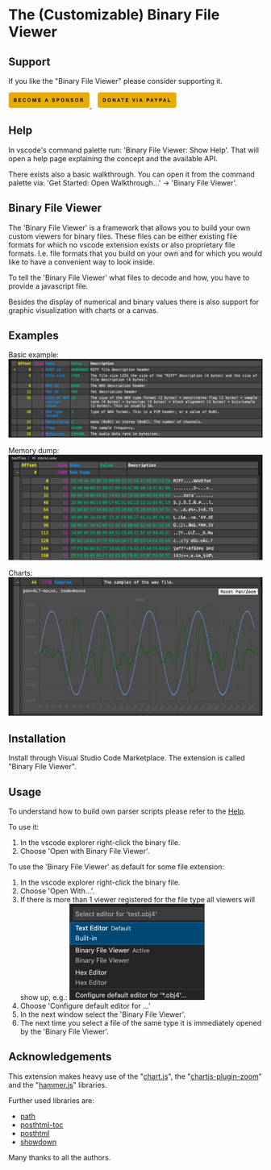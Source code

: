 # The (Customizable) Binary File Viewer

## Support

If you like the "Binary File Viewer" please consider supporting it.

<a href="https://github.com/sponsors/maziac" title="Github sponsor">
	<img src="assets/button_donate_sp.png" />
</a>
&nbsp;&nbsp;
<a href="https://www.paypal.com/donate/?hosted_button_id=K6NNLZCTN3UV4&locale.x=en_DE&Z3JncnB0=" title="PayPal">
	<img src="assets/button_donate_pp.png" />
</a>


## Help

In vscode's command palette run: 'Binary File Viewer: Show Help'.
That will open a help page explaining the concept and the available API.

There exists also a basic walkthrough. You can open it from the command palette via: 'Get Started: Open Walkthrough...' -> 'Binary File Viewer'.


## Binary File Viewer

The 'Binary File Viewer' is a framework that allows you to build your own custom viewers for binary files.
These files can be either existing file formats for which no vscode extension exists or also proprietary file formats.
I.e. file formats that you build on your own and for which you would like to have a convenient way to look inside.

To tell the 'Binary File Viewer' what files to decode and how, you have to provide a javascript file.

Besides the display of numerical and binary values there is also support for graphic visualization with charts or a canvas.

## Examples

Basic example:
![](assets/basic_example.jpg)


Memory dump:
![](assets/help/help3.jpg)


Charts:
![](assets/help/help4b.jpg)


## Installation

Install through Visual Studio Code Marketplace.
The extension is called "Binary File Viewer".


## Usage

To understand how to build own parser scripts please refer to the [Help](https://github.com/maziac/binary-file-viewer/blob/main/assets/help/help.md).

To use it:
1. In the vscode explorer right-click the binary file.
2. Choose 'Open with Binary File Viewer'.

To use the 'Binary File Viewer' as default for some file extension:
1. In the vscode explorer right-click the binary file.
2. Choose 'Open With...'.
3. If there is more than 1 viewer registered for the file type all viewers will show up, e.g.:
![](assets/viewer_selection.jpg)
4. Choose 'Configure default editor for ...'
5. In the next window select the 'Binary File Viewer'.
6. The next time you select a file of the same type it is immediately opened by the 'Binary File Viewer'.


## Acknowledgements

This extension makes heavy use of the "[chart.js](https://www.chartjs.org)", the "[chartjs-plugin-zoom](https://github.com/chartjs/chartjs-plugin-zoom)" and the "[hammer.js](https://github.com/hammerjs/hammer.js/tree/master/)" libraries.

Further used libraries are:
- [path](https://github.com/jinder/path)
- [posthtml-toc](https://github.com/posthtml/posthtml-toc)
- [posthtml](https://github.com/posthtml/posthtml)
- [showdown](https://github.com/showdownjs/showdown)

Many thanks to all the authors.

